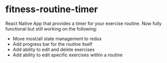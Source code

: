 # fitness-routine-timer
React Native App that provides a timer for your exercise routine. Now fully functional but still working on the following:
- Move most/all state management to redux
- Add progress bar for the routine itself
- Add ability to edit and delete exercises
- Add ability to edit specific exercises within a routine

